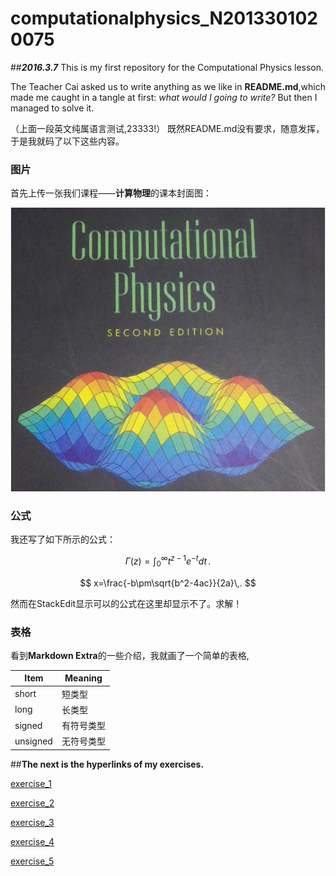 # **computationalphysics_N2013301020075**

##***2016.3.7*** 
 This is my first repository for the Computational Physics lesson.
 
 The Teacher Cai asked us to write anything as we like in **README.md**,which made me caught in a tangle at first: *what would I going to write?* But then I managed to solve it.

（上面一段英文纯属语言测试,23333!）
既然README.md没有要求，随意发挥，于是我就码了以下这些内容。

### 图片 

首先上传一张我们课程——**计算物理**的课本封面图：

![](https://raw.githubusercontent.com/XiaobudianChen/computationalphysics_N2013301020075/master/computational.physics.png)

### 公式

我还写了如下所示的公式：

 $$
\Gamma(z) = \int_0^\infty t^{z-1}e^{-t}dt\,.
$$

 $$
x=\frac{-b\pm\sqrt{b^2-4ac}}{2a}\,.
  $$

然而在StackEdit显示可以的公式在这里却显示不了。求解！

### 表格

看到**Markdown Extra**的一些介绍，我就画了一个简单的表格,

Item     | Meaning
-------- | ---
short    | 短类型
long     | 长类型
signed   | 有符号类型
unsigned | 无符号类型

##**The next is the hyperlinks of my exercises.**

[exercise_1](https://github.com/XiaobudianChen/computationalphysics_N2013301020075.git)

[exercise_2](https://github.com/Ron89/thesaurus_query.vim.git)

[exercise_3](https://github.com/XiaobudianChen/computationalphysics_N2013301020075/blob/master/exercise_3.py)

[exercise_4]()

[exercise_5]()
